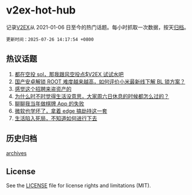 # v2ex-hot-hub

 记录[V2EX](https://www.v2ex.com/)从 2021-01-06 日至今的热门话题。每小时抓取一次数据，按天[归档](archives)。

`更新时间：2025-07-26 14:17:54 +0800`

## 热议话题

1. [都在空投 sol，那我跟风空投点$V2EX 试试水吧](https://www.v2ex.com/t/1147742)
1. [国产安卓解锁 ROOT 难度越来越高，如何评价小米最新线下解 BL 锁方案？](https://www.v2ex.com/t/1147670)
1. [感觉这个招聘来盗资产的](https://www.v2ex.com/t/1147684)
1. [为什么时不时觉得生活没意思，大家周六日休息的时候都怎么过的？](https://www.v2ex.com/t/1147808)
1. [聊聊我当年做棋牌 App 的失败](https://www.v2ex.com/t/1147673)
1. [微软也学坏了，拿着 edge 搞劫持这一套](https://www.v2ex.com/t/1147776)
1. [生活陷入死局，不知道如何进行下去](https://www.v2ex.com/t/1147813)

## 历史归档

[archives](archives)

## License

See the [LICENSE](LICENSE) file for license rights and limitations (MIT).
